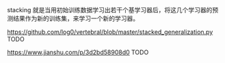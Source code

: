 stacking 就是当用初始训练数据学习出若干个基学习器后，将这几个学习器的预测结果作为新的训练集，来学习一个新的学习器。

https://github.com/log0/vertebral/blob/master/stacked_generalization.py TODO

https://www.jianshu.com/p/3d2bd58908d0 TODO